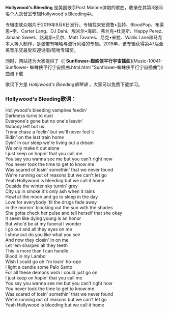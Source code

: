 

**Hollywood's Bleeding** 是美国歌手Post Malone演唱的歌曲，收录在其第3张同名个人录音室专辑Hollywood's
Bleeding中。

专辑由联众唱片于2019年9月6日发行。专辑找来安德鲁•瓦特、BloodPop、布莱恩•李、Carter Lang、DJ
Dahi、埃米尔•海尼、弗兰克•杜克斯、Happy Perez、Jahaan Sweet、路易斯•贝尔、Matt Tavares、尼克•米拉、Wallis
Lane和马龙本人等人制作，是张带有嘻哈与流行风格的专辑。2019年，该专辑获得第47届全美音乐奖最受欢迎说唱/嘻哈专辑奖。

同时，网站还为大家提供了《[ **Sunflower-蜘蛛侠平行宇宙插曲**](Music-10041-Sunflower-
蜘蛛侠平行宇宙插曲.html.html "Sunflower-蜘蛛侠平行宇宙插曲")》曲谱下载

歌词下方是 _Hollywood's Bleeding钢琴谱_ ，大家可以免费下载学习。

### Hollywood's Bleeding歌词：

Hollywood's bleeding vampires feedin'  
Darkness turns to dust  
Everyone's gone but no one's leavin'  
Nobody left but us  
Tryna chase a feelin' but we'll never feel it  
Ridin' on the last train home  
Dyin' in our sleep we're living out a dream  
We only make it out alone  
I just keep on hopin' that you call me  
You say you wanna see me but you can't right now  
You never took the time to get to know me  
Was scared of losin' somethin' that we never found  
We're running out of reasons but we can't let go  
Yeah Hollywood is bleeding but we call it home  
Outside the winter sky turnin' grey  
City up in smoke it's only ash when it rains  
Howl at the moon and go to sleep in the day  
Love for everybody 'til the drugs fade away  
In the mornin' blocking out the sun with the shades  
She gotta check her pulse and tell herself that she okay  
It seem like dying young is an honor  
But who'd be at my funeral I wonder  
I go out and all they eyes on me  
I show out do you like what you see  
And now they closin' in on me  
Let 'em sharpen all they teeth  
This is more than I can handle  
Blood in my Lambo'  
Wish I could go oh I'm losin' ho-ope  
I light a candle some Palo Santo  
For all these demons wish I could just go on  
I just keep on hopin' that you call me  
You say you wanna see me but you can't right now  
You never took the time to get to know me  
Was scared of losin' somethin' that we never found  
We're running out of reasons but we can't let go  
Yeah Hollywood is bleeding but we call it home


